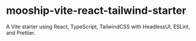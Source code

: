 # mooship-vite-react-tailwind-starter
 A Vite starter using React, TypeScript, TailwindCSS with HeadlessUI, ESLint,  and Prettier.
